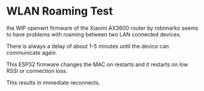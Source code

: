 # WLAN Roaming Test

the WIP openwrt firmware of the Xiaomi AX3600 router by robimarko seems to have problems with roaming between two LAN connected devices.

There is always a delay of about 1-5 minutes until the device can communicate again.

This ESP32 firmware changes the MAC on restarts and it restarts on low RSSI or connection loss.

This results in immediate reconnects.

